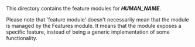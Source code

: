 This directory contains the feature modules for ***HUMAN_NAME***.

Please note that 'feature module' doesn't necessarily mean that the module is
managed by the Features module. It means that the module exposes a specific 
feature, instead of being a generic implementation of some functionality. 